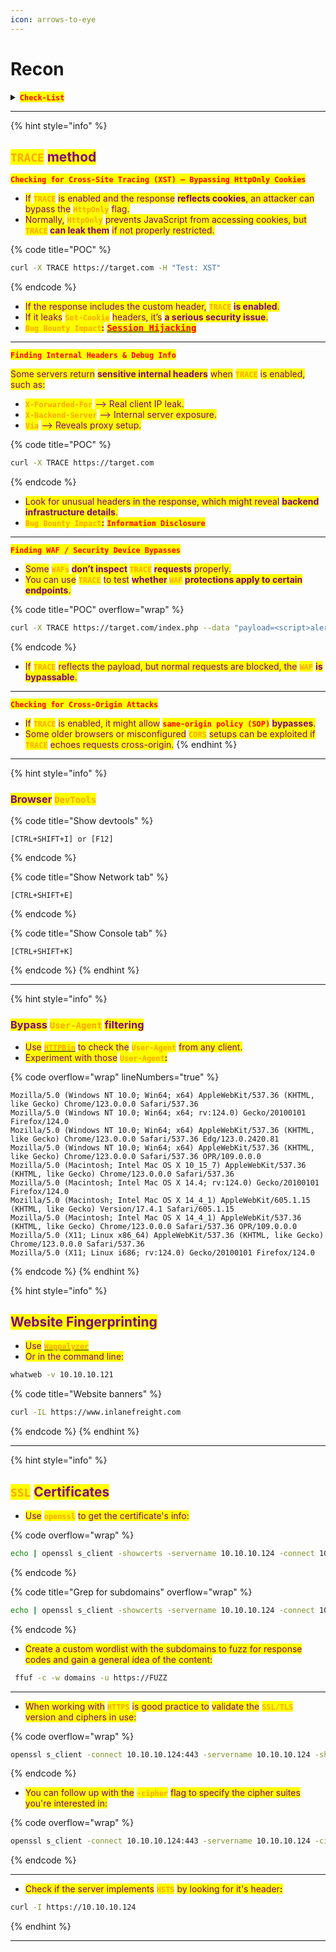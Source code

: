 ```yaml
---
icon: arrows-to-eye
---
```


# Recon

<details>

<summary><mark style="color:red;"><strong><code>Check-List</code></strong></mark></summary>

* [ ] <mark style="color:purple;">Check</mark> <mark style="color:orange;">**`robots.txt`**</mark>
* [ ] <mark style="color:purple;">Check</mark> <mark style="color:orange;">**`.git`**</mark>
* [ ] <mark style="color:purple;">Use</mark> <mark style="color:orange;">**`TRACE`**</mark> <mark style="color:purple;">method</mark>
* [ ] <mark style="color:purple;">Force error messages</mark>

</details>

***

{% hint style="info" %}
## <mark style="color:orange;">`TRACE`</mark> <mark style="color:purple;">method</mark>

<mark style="color:red;">**`Checking for Cross-Site Tracing (XST) – Bypassing HttpOnly Cookies`**</mark>

* <mark style="color:purple;">If</mark> <mark style="color:orange;">**`TRACE`**</mark> <mark style="color:purple;">is enabled and the response</mark> <mark style="color:purple;"></mark><mark style="color:purple;">**reflects cookies**</mark><mark style="color:purple;">, an attacker can bypass the</mark> <mark style="color:orange;">**`HttpOnly`**</mark> <mark style="color:purple;">flag.</mark>
* <mark style="color:purple;">Normally,</mark> <mark style="color:orange;">**`HttpOnly`**</mark> <mark style="color:purple;">prevents JavaScript from accessing cookies, but</mark> <mark style="color:orange;">**`TRACE`**</mark>**&#x20;**<mark style="color:purple;">**can leak them**</mark> <mark style="color:purple;"></mark><mark style="color:purple;">if not properly restricted.</mark>

{% code title="POC" %}
```sh
curl -X TRACE https://target.com -H "Test: XST"
```
{% endcode %}

* <mark style="color:purple;">If the response includes the custom header,</mark> <mark style="color:orange;">**`TRACE`**</mark>**&#x20;**<mark style="color:purple;">**is enabled**</mark><mark style="color:purple;">.</mark>
* <mark style="color:purple;">If it leaks</mark> <mark style="color:orange;">**`Set-Cookie`**</mark> <mark style="color:purple;">headers, it’s</mark> <mark style="color:purple;"></mark><mark style="color:purple;">**a serious security issue**</mark><mark style="color:purple;">.</mark>
* <mark style="color:orange;">**`Bug Bounty Impact`**</mark><mark style="color:purple;">**:**</mark> [<kbd><mark style="color:red;">**Session Hijacking**<mark style="color:red;"></kbd>](main-techniques/session-hijacking.md)&#x20;

***

<mark style="color:red;">**`Finding Internal Headers & Debug Info`**</mark>

<mark style="color:purple;">Some servers return</mark> <mark style="color:purple;"></mark><mark style="color:purple;">**sensitive internal headers**</mark> <mark style="color:purple;"></mark><mark style="color:purple;">when</mark> <mark style="color:orange;">**`TRACE`**</mark> <mark style="color:purple;">is enabled, such as:</mark>

* <mark style="color:orange;">**`X-Forwarded-For`**</mark> <mark style="color:purple;">--> Real client IP leak.</mark>
* <mark style="color:orange;">**`X-Backend-Server`**</mark> <mark style="color:purple;">--> Internal server exposure.</mark>
* <mark style="color:orange;">**`Via`**</mark> <mark style="color:purple;">--> Reveals proxy setup.</mark>

{% code title="POC" %}
```sh
curl -X TRACE https://target.com
```
{% endcode %}

* <mark style="color:purple;">Look for unusual headers in the response, which might reveal</mark> <mark style="color:purple;"></mark><mark style="color:purple;">**backend infrastructure details**</mark><mark style="color:purple;">.</mark>
* <mark style="color:orange;">**`Bug Bounty Impact`**</mark><mark style="color:purple;">**:**</mark> <mark style="color:red;">**`Information Disclosure`**</mark>

***

<mark style="color:red;">**`Finding WAF / Security Device Bypasses`**</mark>

* <mark style="color:purple;">Some</mark> <mark style="color:orange;">**`WAFs`**</mark>**&#x20;**<mark style="color:purple;">**don’t inspect**</mark>**&#x20;**<mark style="color:orange;">**`TRACE`**</mark>**&#x20;**<mark style="color:purple;">**requests**</mark> <mark style="color:purple;"></mark><mark style="color:purple;">properly.</mark>
* <mark style="color:purple;">You can use</mark> <mark style="color:orange;">**`TRACE`**</mark> <mark style="color:purple;">to test</mark> <mark style="color:purple;"></mark><mark style="color:purple;">**whether**</mark>**&#x20;**<mark style="color:orange;">**`WAF`**</mark>**&#x20;**<mark style="color:purple;">**protections apply to certain endpoints**</mark><mark style="color:purple;">.</mark>

{% code title="POC" overflow="wrap" %}
```sh
curl -X TRACE https://target.com/index.php --data "payload=<script>alert(1)</script>"
```
{% endcode %}

* <mark style="color:purple;">If</mark> <mark style="color:orange;">**`TRACE`**</mark> <mark style="color:purple;">reflects the payload, but normal requests are blocked, the</mark> <mark style="color:orange;">**`WAF`**</mark> <mark style="color:purple;">**is bypassable**</mark><mark style="color:purple;">.</mark>

***

<mark style="color:red;">**`Checking for Cross-Origin Attacks`**</mark>

* <mark style="color:purple;">If</mark> <mark style="color:orange;">**`TRACE`**</mark> <mark style="color:purple;">is enabled, it might allow</mark> <mark style="color:red;">**`same-origin policy (SOP)`**</mark>**&#x20;**<mark style="color:purple;">**bypasses**</mark><mark style="color:purple;">.</mark>
* <mark style="color:purple;">Some older browsers or misconfigured</mark> <mark style="color:orange;">**`CORS`**</mark> <mark style="color:purple;">setups can be exploited if</mark> <mark style="color:orange;">**`TRACE`**</mark> <mark style="color:purple;">echoes requests cross-origin.</mark>
{% endhint %}

***

{% hint style="info" %}
### <mark style="color:purple;">Browser</mark> <mark style="color:orange;">`DevTools`</mark>

{% code title="Show devtools" %}
```
[CTRL+SHIFT+I] or [F12]
```
{% endcode %}

{% code title="Show Network tab" %}
```
[CTRL+SHIFT+E]
```
{% endcode %}

{% code title="Show Console tab" %}
```
[CTRL+SHIFT+K]
```
{% endcode %}
{% endhint %}

***

{% hint style="info" %}
### <mark style="color:purple;">Bypass</mark> <mark style="color:orange;">`User-Agent`</mark> <mark style="color:purple;">filtering</mark>

* <mark style="color:purple;">Use</mark> [<mark style="color:orange;">**`HTTPBin`**</mark>](https://httpbin.io/user-agent) <mark style="color:purple;">to check the</mark> <mark style="color:orange;">**`User-Agent`**</mark> <mark style="color:purple;">from any client.</mark>
* <mark style="color:purple;">Experiment with those</mark> <mark style="color:orange;">**`User-Agent`**</mark><mark style="color:purple;">**:**</mark>&#x20;

{% code overflow="wrap" lineNumbers="true" %}
```
Mozilla/5.0 (Windows NT 10.0; Win64; x64) AppleWebKit/537.36 (KHTML, like Gecko) Chrome/123.0.0.0 Safari/537.36
Mozilla/5.0 (Windows NT 10.0; Win64; x64; rv:124.0) Gecko/20100101 Firefox/124.0
Mozilla/5.0 (Windows NT 10.0; Win64; x64) AppleWebKit/537.36 (KHTML, like Gecko) Chrome/123.0.0.0 Safari/537.36 Edg/123.0.2420.81
Mozilla/5.0 (Windows NT 10.0; Win64; x64) AppleWebKit/537.36 (KHTML, like Gecko) Chrome/123.0.0.0 Safari/537.36 OPR/109.0.0.0
Mozilla/5.0 (Macintosh; Intel Mac OS X 10_15_7) AppleWebKit/537.36 (KHTML, like Gecko) Chrome/123.0.0.0 Safari/537.36
Mozilla/5.0 (Macintosh; Intel Mac OS X 14.4; rv:124.0) Gecko/20100101 Firefox/124.0
Mozilla/5.0 (Macintosh; Intel Mac OS X 14_4_1) AppleWebKit/605.1.15 (KHTML, like Gecko) Version/17.4.1 Safari/605.1.15
Mozilla/5.0 (Macintosh; Intel Mac OS X 14_4_1) AppleWebKit/537.36 (KHTML, like Gecko) Chrome/123.0.0.0 Safari/537.36 OPR/109.0.0.0
Mozilla/5.0 (X11; Linux x86_64) AppleWebKit/537.36 (KHTML, like Gecko) Chrome/123.0.0.0 Safari/537.36
Mozilla/5.0 (X11; Linux i686; rv:124.0) Gecko/20100101 Firefox/124.0
```
{% endcode %}
{% endhint %}

{% hint style="info" %}
## <mark style="color:purple;">Website Fingerprinting</mark>

* <mark style="color:purple;">Use</mark> [<mark style="color:orange;">**`Wappalyzer`**</mark>](https://www.wappalyzer.com/)
* <mark style="color:purple;">Or in the command line:</mark>

```bash
whatweb -v 10.10.10.121
```

{% code title="Website banners" %}
```sh
curl -IL https://www.inlanefreight.com
```
{% endcode %}
{% endhint %}

***

{% hint style="info" %}
## <mark style="color:orange;">`SSL`</mark> <mark style="color:purple;">Certificates</mark>

* <mark style="color:purple;">Use</mark> <mark style="color:orange;">**`openssl`**</mark> <mark style="color:purple;">to get the certificate's info:</mark>

{% code overflow="wrap" %}
```sh
echo | openssl s_client -showcerts -servername 10.10.10.124 -connect 10.10.10.124:443 2>/dev/null | openssl x509 -inform pem -noout -text
```
{% endcode %}

{% code title="Grep for subdomains" overflow="wrap" %}
```sh
echo | openssl s_client -showcerts -servername 10.10.10.124 -connect 10.10.10.124:443 2>/dev/null | openssl x509 -inform pem -noout -text | grep DNS | tr "," "\n" | cut -d: -f2
```
{% endcode %}

* <mark style="color:purple;">Create a custom wordlist with the subdomains to fuzz for response codes and gain a general idea of the content:</mark>

```sh
 ffuf -c -w domains -u https://FUZZ
```

***

* <mark style="color:purple;">When working with</mark> <mark style="color:orange;">**`HTTPS`**</mark> <mark style="color:purple;">is good practice to</mark> <mark style="color:purple;">validate the</mark> <mark style="color:orange;">**`SSL/TLS`**</mark> <mark style="color:purple;">version and ciphers in use:</mark>

{% code overflow="wrap" %}
```sh
openssl s_client -connect 10.10.10.124:443 -servername 10.10.10.124 -showcerts
```
{% endcode %}

* <mark style="color:purple;">You can follow up with the</mark> <mark style="color:orange;">**`-cipher`**</mark> <mark style="color:purple;">flag to specify the cipher suites you're interested in:</mark>

{% code overflow="wrap" %}
```sh
openssl s_client -connect 10.10.10.124:443 -servername 10.10.10.124 -cipher ECDHE-RSA-AES256-GCM-SHA384
```
{% endcode %}

***

* <mark style="color:purple;">Check if the server implements</mark> <mark style="color:orange;">**`HSTS`**</mark> <mark style="color:purple;">by looking for it's header</mark><mark style="color:purple;">**:**</mark>

```sh
curl -I https://10.10.10.124
```
{% endhint %}

***



